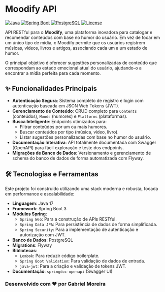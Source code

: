 # Moodify API

[![Java](https://img.shields.io/badge/Java-17-blue.svg)](https://www.java.com)
[![Spring Boot](https://img.shields.io/badge/Spring%20Boot-3.x-brightgreen.svg)](https://spring.io/projects/spring-boot)
[![PostgreSQL](https://img.shields.io/badge/PostgreSQL-14-blue.svg)](https://www.postgresql.org/)
[![License](https://img.shields.io/badge/License-MIT-yellow.svg)](https://opensource.org/licenses/MIT)

API RESTful para o **Moodify**, uma plataforma inovadora para catalogar e recomendar conteúdos com base no humor do usuário. Em vez de focar em um único tipo de mídia, o Moodify permite que os usuários registrem músicas, vídeos, livros e artigos, associando cada um a um estado de humor.

O principal objetivo é oferecer sugestões personalizadas de conteúdo que correspondam ao estado emocional atual do usuário, ajudando-o a encontrar a mídia perfeita para cada momento.

## ✨ Funcionalidades Principais

- **Autenticação Segura**: Sistema completo de registro e login com autenticação baseada em JSON Web Tokens (JWT).
- **Gerenciamento de Conteúdo**: CRUD completo para `Contents` (conteúdos), `Moods` (humores) e `Platforms` (plataformas).
- **Busca Inteligente**: Endpoints otimizados para:
  - Filtrar conteúdos por um ou mais humores.
  - Buscar conteúdos por tipo (música, vídeo, livro).
  - Listar sugestões personalizadas com base no humor do usuário.
- **Documentação Interativa**: API totalmente documentada com Swagger (OpenAPI) para fácil exploração e teste dos endpoints.
- **Migrações de Banco de Dados**: Versionamento e gerenciamento de schema do banco de dados de forma automatizada com Flyway.

## 🛠️ Tecnologias e Ferramentas

Este projeto foi construído utilizando uma stack moderna e robusta, focada em performance e escalabilidade:

- **Linguagem**: Java 17
- **Framework**: Spring Boot 3
- **Módulos Spring**:
  - `Spring Web`: Para a construção de APIs RESTful.
  - `Spring Data JPA`: Para persistência de dados de forma simplificada.
  - `Spring Security`: Para a implementação de autenticação e autorização com JWT.
- **Banco de Dados**: PostgreSQL
- **Migrations**: Flyway
- **Bibliotecas**:
  - `Lombok`: Para reduzir código boilerplate.
  - `Spring Boot Validation`: Para validação de dados de entrada.
  - `java-jwt`: Para a criação e validação de tokens JWT.
- **Documentação**: `springdoc-openapi` (Swagger UI)

### Desenvolvido com ❤️ por Gabriel Moreira
